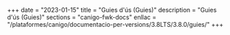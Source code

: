 +++
date        = "2023-01-15"
title       = "Guies d'ús (Guies)"
description = "Guies d'ús (Guies)"
sections    = "canigo-fwk-docs"
enllac      = "/plataformes/canigo/documentacio-per-versions/3.8LTS/3.8.0/guies/"
+++
